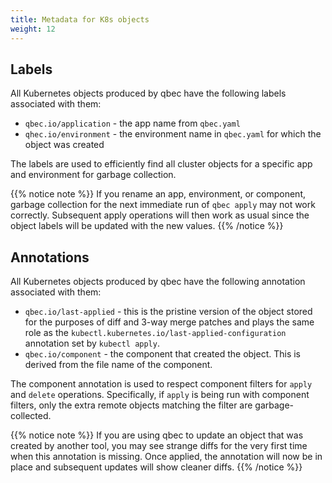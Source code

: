 ```yaml
---
title: Metadata for K8s objects
weight: 12
---
```


## Labels

All Kubernetes objects produced by qbec have the following labels associated with them:

* `qbec.io/application` - the app name from `qbec.yaml`
* `qhec.io/environment` - the environment name in `qbec.yaml` for which the object was created

The labels are used to efficiently find all cluster objects for a specific app and environment
for garbage collection. 

{{% notice note %}}
If you rename an app, environment, or component, garbage collection for the next immediate run of `qbec apply` may
not work correctly. Subsequent apply operations will then work as usual since the object labels will be updated with
the new values.
{{% /notice %}}

## Annotations

All Kubernetes objects produced by qbec have the following annotation associated with them:

* `qbec.io/last-applied` - this is the pristine version of the object stored for the purposes of diff and 3-way merge
  patches and plays the same role as the `kubectl.kubernetes.io/last-applied-configuration` annotation set by `kubectl apply`.
* `qbec.io/component` - the component that created the object. This is derived from the file name of the component.

The component annotation is used to respect component filters for `apply` and  `delete` operations.
Specifically, if `apply` is being run with component filters, only the extra remote objects matching the filter are
garbage-collected.

{{% notice note %}}
If you are using qbec to update an object that was created by another tool, you may see strange diffs for the very first time when
this annotation is missing. Once applied, the annotation will now be in place and subsequent updates will show cleaner
diffs.
{{% /notice %}}



